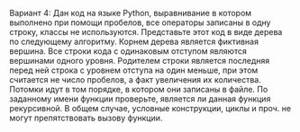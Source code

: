 Вариант 4: Дан код на языке Python, выравнивание в котором выполнено при помощи пробелов, все операторы записаны в одну строку, классы не используются. 
Представьте этот код в виде дерева по следующему алгоритму. Корнем дерева является фиктивная вершина. Все строки кода с одинаковым отступом являются вершинами одного уровня. 
Родителем строки является последняя перед ней строка с уровнем отступа на один меньше, при этом считается не число пробелов, а факт увеличения их количества. 
Потомки идут в том порядке, в котором они записаны в файле.
По заданному имени функции проверьте, является ли данная функция рекурсивной. В общем случае, условные конструкции, циклы и проч. не могут препятствовать вызову функции.
